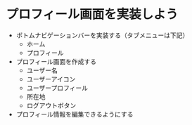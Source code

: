 # プロフィール画面を実装しよう

- ボトムナビゲーションバーを実装する（タブメニューは下記）
  - ホーム
  - プロフィール
- プロフィール画面を作成する
  - ユーザー名
  - ユーザーアイコン
  - ユーザープロフィール
  - 所在地
  - ログアウトボタン
- プロフィール情報を編集できるようにする
  
    

